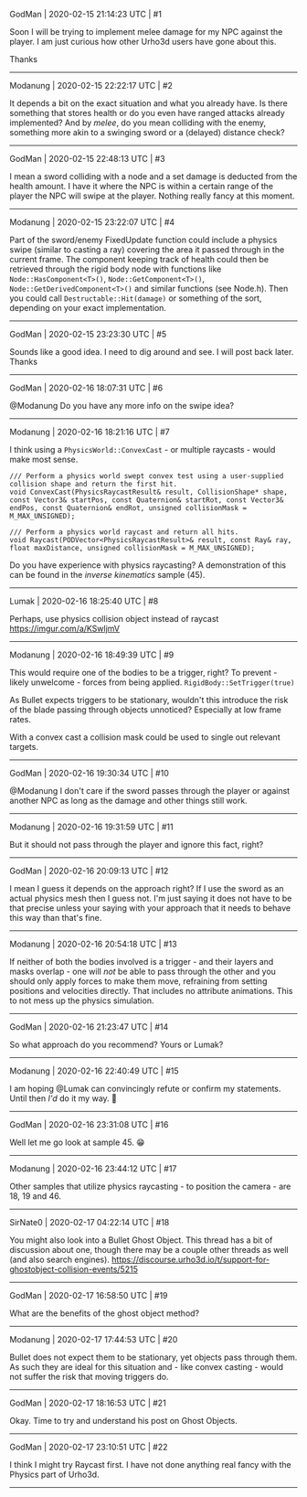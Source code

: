 GodMan | 2020-02-15 21:14:23 UTC | #1

Soon I will be trying to implement melee damage for my NPC against the player. I am just curious how other Urho3d users have gone about this.

Thanks

-------------------------

Modanung | 2020-02-15 22:22:17 UTC | #2

It depends a bit on the exact situation and what you already have. Is there something that stores health or do you even have ranged attacks already implemented?
And by _melee_, do you mean colliding with the enemy, something more akin to a swinging sword or a (delayed) distance check?

-------------------------

GodMan | 2020-02-15 22:48:13 UTC | #3

I mean a sword colliding with a node and a set damage is deducted from the health amount. I have it where the NPC is within a certain range of the player the NPC will swipe at the player. Nothing really fancy at this moment.

-------------------------

Modanung | 2020-02-15 23:22:07 UTC | #4

Part of the sword/enemy FixedUpdate function could include a physics swipe (similar to casting a ray) covering the area it passed through in the current frame. The component keeping track of health could then be retrieved through the rigid body node with functions like `Node::HasComponent<T>()`, `Node::GetComponent<T>()`, `Node::GetDerivedComponent<T>()` and similar functions (see Node.h). Then you could call `Destructable::Hit(damage)` or something of the sort, depending on your exact implementation.

-------------------------

GodMan | 2020-02-15 23:23:30 UTC | #5

Sounds like a good idea. I need to dig around and see. I will post back later. Thanks

-------------------------

GodMan | 2020-02-16 18:07:31 UTC | #6

@Modanung Do you have any more info on the swipe idea?

-------------------------

Modanung | 2020-02-16 18:21:16 UTC | #7

I think using a `PhysicsWorld::ConvexCast` - or multiple raycasts - would make most sense.
```
/// Perform a physics world swept convex test using a user-supplied collision shape and return the first hit.
void ConvexCast(PhysicsRaycastResult& result, CollisionShape* shape, const Vector3& startPos, const Quaternion& startRot, const Vector3& endPos, const Quaternion& endRot, unsigned collisionMask = M_MAX_UNSIGNED);

/// Perform a physics world raycast and return all hits.
void Raycast(PODVector<PhysicsRaycastResult>& result, const Ray& ray, float maxDistance, unsigned collisionMask = M_MAX_UNSIGNED);
```
Do you have experience with physics raycasting? A demonstration of this can be found in the _inverse kinematics_ sample (45).

-------------------------

Lumak | 2020-02-16 18:25:40 UTC | #8

Perhaps, use physics collision object instead of raycast
https://imgur.com/a/KSwljmV

-------------------------

Modanung | 2020-02-16 18:49:39 UTC | #9

This would require one of the bodies to be a trigger, right? To prevent - likely unwelcome - forces from being applied. `RigidBody::SetTrigger(true)`

As Bullet expects triggers to be stationary, wouldn't this introduce the risk of the blade passing through objects unnoticed? Especially at low frame rates.

With a convex cast a collision mask could be used to single out relevant targets.

-------------------------

GodMan | 2020-02-16 19:30:34 UTC | #10

@Modanung I don't care if the sword passes through the player or against another NPC as long as the damage and other things still work.

-------------------------

Modanung | 2020-02-16 19:31:59 UTC | #11

But it should not pass through the player and ignore this fact, right?

-------------------------

GodMan | 2020-02-16 20:09:13 UTC | #12

I mean I guess it depends on the approach right? If I use the sword as an actual physics mesh then I guess not. I'm just saying it does not have to be that precise unless your saying with your approach that it needs to behave this way than that's fine.

-------------------------

Modanung | 2020-02-16 20:54:18 UTC | #13

If neither of both the bodies involved is a trigger - and their layers and masks overlap - one will _not_ be able to pass through the other and you should only apply forces to make them move, refraining from setting positions and velocities directly. That includes no attribute animations. This to not mess up the physics simulation.

-------------------------

GodMan | 2020-02-16 21:23:47 UTC | #14

So what approach do you recommend? Yours or Lumak?

-------------------------

Modanung | 2020-02-16 22:40:49 UTC | #15

I am hoping @Lumak can convincingly refute or confirm my statements.
Until then *I'd* do it my way. :slightly_smiling_face:

-------------------------

GodMan | 2020-02-16 23:31:08 UTC | #16

Well let me go look at sample 45. 😁

-------------------------

Modanung | 2020-02-16 23:44:12 UTC | #17

Other samples that utilize physics raycasting - to position the camera - are 18, 19 and 46.

-------------------------

SirNate0 | 2020-02-17 04:22:14 UTC | #18

You might also look into a Bullet Ghost Object. This thread has a bit of discussion about one, though there may be a couple other threads as well (and also search engines).
https://discourse.urho3d.io/t/support-for-ghostobject-collision-events/5215

-------------------------

GodMan | 2020-02-17 16:58:50 UTC | #19

What are the benefits of the ghost object method?

-------------------------

Modanung | 2020-02-17 17:44:53 UTC | #20

Bullet does not expect them to be stationary, yet objects pass through them. As such they are ideal for this situation and - like convex casting - would not suffer the risk that moving triggers do.

-------------------------

GodMan | 2020-02-17 18:16:53 UTC | #21

Okay. Time to try and understand his post on Ghost Objects.

-------------------------

GodMan | 2020-02-17 23:10:51 UTC | #22

I think I might try Raycast first. I have not done anything real fancy with the Physics part of Urho3d.

-------------------------

